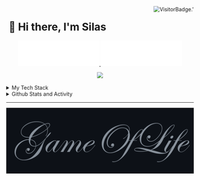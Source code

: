 <!-- Profile Views -->
<img align="right" alt="VisitorBadge.'" src="https://hits.seeyoufarm.com/api/count/incr/badge.svg?url=https%3A%2F%2Fgithub.com%2FSilenZcience&count_bg=%2336BCF7&title_bg=%23555555&icon=&icon_color=%23E7E7E7&title=PROFILE+VIEWS&edge_flat=false" />

# [&#x200B;](#) 💫 Hi there, I'm Silas

<!-- Username -->
<p align="center">
	<a href="https://github.com/SilenZcience/SilenZcience/blame/main/CSS_UsernameDark.svg#gh-dark-mode-only">
      <img width="43.2%" alt="Username in CSS" src="./CSS_UsernameDark.svg#gh-dark-mode-only">
	</a>
	<a href="https://github.com/SilenZcience/SilenZcience/blame/main/CSS_UsernameBright.svg#gh-light-mode-only">
      <img width="43.2%" alt="Username in CSS" src="./CSS_UsernameBright.svg#gh-light-mode-only">
    </a>	
</p>

<!-- Messages -->
<p align="center">
	<img src="https://readme-typing-svg.demolab.com/?lines=Hi,+I%27m+Silas.;Student+at+Heinrich-Heine-University.;I%27m+currently+working+on+my+Bachelor+Thesis.;I%27m+currently+learning+C%2B%2B.;&center=true&width=500&height=50" /> 
</p>

<!-- Tech Stack -->
<details>
<summary>My Tech Stack</summary>

![Windows](https://img.shields.io/badge/windows-0078D6?style=for-the-badge&logo=windows&logoColor=white)
![Windows 11](https://img.shields.io/badge/windows%2011-0079D5.svg?style=for-the-badge&logo=Windows%2011&logoColor=white)
![Ubuntu](https://img.shields.io/badge/ubuntu-E95420?style=for-the-badge&logo=ubuntu&logoColor=white)

![Git](https://img.shields.io/badge/git-F05033.svg?style=for-the-badge&logo=git&logoColor=white)
![GitLab](https://img.shields.io/badge/gitlab-181717.svg?style=for-the-badge&logo=gitlab&logoColor=white)
![GitHub](https://img.shields.io/badge/github-121011.svg?style=for-the-badge&logo=github&logoColor=white)

![AutoIt](https://img.shields.io/badge/AutoIt-2D5073.svg?style=for-the-badge&logo=autoit&logoColor=white)
![C](https://img.shields.io/badge/c-00599C.svg?style=for-the-badge&logo=c&logoColor=white)
![C++](https://img.shields.io/badge/c++-00599C.svg?style=for-the-badge&logo=c%2B%2B&logoColor=white)
![Clojure](https://img.shields.io/badge/Clojure-Clojure.svg?style=for-the-badge&logo=Clojure&logoColor=Clojure)
![Java](https://img.shields.io/badge/java-ED8B00.svg?style=for-the-badge&logo=openjdk&logoColor=white)
![Python](https://img.shields.io/badge/python-3670A0?style=for-the-badge&logo=python&logoColor=ffdd54)

![LaTeX](https://img.shields.io/badge/latex-008080.svg?style=for-the-badge&logo=latex&logoColor=white)

![Windows Terminal](https://img.shields.io/badge/Windows%20Terminal-4D4D4D.svg?style=for-the-badge&logo=windows-terminal&logoColor=white)
![PowerShell](https://img.shields.io/badge/PowerShell-5391FE.svg?style=for-the-badge&logo=powershell&logoColor=white)

![Visual Studio Code](https://img.shields.io/badge/Visual%20Studio%20Code-0078D7.svg?style=for-the-badge&logo=visual-studio-code&logoColor=white)
![Eclipse](https://img.shields.io/badge/Eclipse-FE7A16.svg?style=for-the-badge&logo=Eclipse&logoColor=white)

![MariaDB](https://img.shields.io/badge/MariaDB-003545?style=for-the-badge&logo=mariadb&logoColor=white)
![MongoDB](https://img.shields.io/badge/MongoDB-4ea94b.svg?style=for-the-badge&logo=mongodb&logoColor=white)
![MySQL](https://img.shields.io/badge/mysql-4479A1.svg?style=for-the-badge&logo=mysql&logoColor=white)

![Vercel](https://img.shields.io/badge/Vercel-FFFFFF.svg?style=for-the-badge&logo=vercel&logoColor=black)

</details>

<!-- Statistic Details -->
<details>

<summary>
Github Stats and Activity 
</summary>
<h2><a href="#">&#x200B;</a><img unselectable="on" pointer-events="none" src="https://media4.giphy.com/media/MIGbtLZoVjbl0bYbAd/giphy.gif?cid=ecf05e472t2h0i8d7dcjaoau9iqtchhr899hxmpxzzgc7lyw&rid=giphy.gif" width="30" /> Github Stats and Activity</h2>


<details>
<summary>🔥 Github Streak Stats</summary>
<h2><a href="#">&#x200B;</a>🔥 Github Streak Stats</h2>
<p align="center">
	<!-- Github Streak -->
	<a href="https://github.com/SilenZcience#gh-dark-mode-only">
		<img height="192px" alt="SilenZcience' Streak" src="https://streak-stats.demolab.com/?user=SilenZcience&theme=radical&hide_border=true#gh-dark-mode-only" />
	</a>
	<a href="https://github.com/SilenZcience#gh-light-mode-only">
		<img height="192px" alt="SilenZcience' Streak" src="https://streak-stats.demolab.com/?user=SilenZcience&theme=vue&hide_border=true#gh-light-mode-only" />
	</a>
</p>
</details>

<details>
<summary>💻 GitHub Profile Stats</summary>
<h2><a href="#">&#x200B;</a>💻 GitHub Profile Stats</h2>

<!-- Github Stats -->
<!-- language Stats -->
<a href="https://github.com/SilenZcience#gh-dark-mode-only">
	<img height="200" align="center" alt="SilenZcience' Github Stats" src="https://github-readme-stats-sigma-red.vercel.app/api?username=SilenZcience&show_icons=true&include_all_commits=true&hide=issues,contribs&count_private=true&theme=radical&hide_border=true#gh-dark-mode-only">
	<img height="200" align="center" alt="SilenZcience' Top Languages" src="https://github-readme-stats-sigma-red.vercel.app/api/top-langs/?username=SilenZcience&langs_count=8&theme=radical&hide_border=true&include_all_commits=true&count_private=true&layout=compact&hide=Makefile,Batchfile,HTML#gh-dark-mode-only">
</a>
<a href="https://github.com/SilenZcience#gh-light-mode-only">
	<img height="200" align="center" alt="SilenZcience' Github Stats" src="https://github-readme-stats-sigma-red.vercel.app/api?username=SilenZcience&show_icons=true&include_all_commits=true&hide=issues,contribs&count_private=true&theme=vue&hide_border=true#gh-light-mode-only">
	<img height="200" align="center" alt="SilenZcience' Top Languages" src="https://github-readme-stats-sigma-red.vercel.app/api/top-langs/?username=SilenZcience&langs_count=8&theme=vue&hide_border=true&include_all_commits=true&count_private=true&layout=compact&hide=Makefile,Batchfile,HTML#gh-light-mode-only">
</a>
</details>

<details>
<summary>🍻 GitHub Contribution Stats</summary>
<h2><a href="#">&#x200B;</a>🍻 GitHub Contribution Stats</h2>

<!-- Contribution Graph -->
<a href="https://github.com/SilenZcience#gh-dark-mode-only">
	<img height="200" align="center" alt="SilenZcience' Contribution Graph" src="https://github-readme-activity-graph.vercel.app/graph?username=SilenZcience&custom_title=Silas+Kraume's%20Contribution%20Graph&theme=merko&bg_color=141321&hide_border=true&line=d83a7d&point=f7d747#gh-dark-mode-only">
	<img height="200" align="center" alt="SilenZcience' Contributor Stats" src="https://github-contributor-stats.vercel.app/api?username=SilenZcience&limit=5&theme=radical&combine_all_yearly_contributions=true&hide_border=true">
</a>
<a href="https://github.com/SilenZcience#gh-light-mode-only">
	<img height="200" align="center" alt="SilenZcience' Contribution Graph" src="https://github-readme-activity-graph.vercel.app/graph?username=SilenZcience&custom_title=Silas+Kraume's%20Contribution%20Graph&theme=vue&bg_color=fffefe&hide_border=true&point=28394a#gh-light-mode-only">
	<img height="200" align="center" alt="SilenZcience' Contributor Stats" src="https://github-contributor-stats.vercel.app/api?username=SilenZcience&limit=5&theme=vuel&combine_all_yearly_contributions=true&hide_border=true">
</a>
</details>

<details>
<summary>⚡ Recent GitHub Activity</summary>
  
<!--START_SECTION:activity-->
1. 🚀 Published release [V1.9.1 2024.10.10](https://github.com/SilenZcience/cat_win/releases/tag/v1.9.1) in [SilenZcience/cat_win](https://github.com/SilenZcience/cat_win)
2. 🚀 Published release [V1.9.0 2024.09.05](https://github.com/SilenZcience/cat_win/releases/tag/v1.9.0) in [SilenZcience/cat_win](https://github.com/SilenZcience/cat_win)
3. 🚀 Published release [V1.8.5 2024.08.24](https://github.com/SilenZcience/cat_win/releases/tag/v1.8.5) in [SilenZcience/cat_win](https://github.com/SilenZcience/cat_win)
4. 🗣 Commented on [#4](https://github.com/shawwn/supports-color-python/issues/4#issuecomment-2294508291) in [shawwn/supports-color-python](https://github.com/shawwn/supports-color-python)
5. 💪 Opened PR [#6](https://github.com/shawwn/supports-color-python/pull/6) in [shawwn/supports-color-python](https://github.com/shawwn/supports-color-python)
<!--END_SECTION:activity-->

</details>
</details>

- - - -
<!-- ## [&#x200B;](#) Game of Life <a href="https://github.com/SilenZcience/GameOfLifeAction/blob/main/GameOfLife/GameOfLife.py">(click to see Source)</a> -->
<!-- GameOfLife -->
<a href="https://github.com/SilenZcience/GameOfLifeAction/blob/main/GameOfLife/GameOfLife.py">
	<img alt="Game of Life" src="./GameOfLife/Transition.gif">
</a> 
